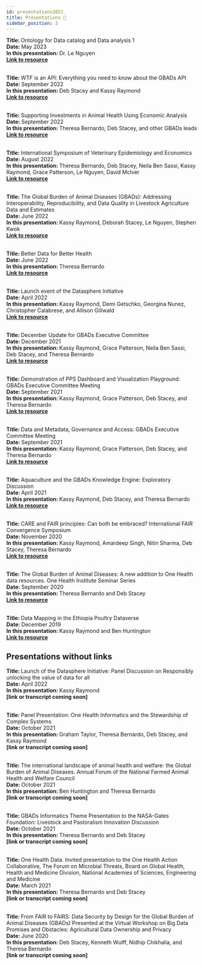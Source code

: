 ```yaml
---
id: presentations2021
title: Presentations 🎥
sidebar_position: 2
---
```


<b>Title: </b>Ontology for Data catalog and Data analysis 1 <br/>
<b>Date: </b>May 2023<br/>
<b>In this presentation: </b>Dr. Le Nguyen<br/>
<b><a href="https://youtu.be/8wqGjYLR-F8">Link to resource</a></b><br/><br/>

<b>Title: </b>WTF is an API: Everything you need to know about the GBADs API<br/>
<b>Date: </b>September 2022<br/>
<b>In this presentation: </b>Deb Stacey and Kassy Raymond<br/>
<b><a href="https://gbads-documentation.s3.ca-central-1.amazonaws.com/ExecPresentation-09-20-2022.pptx">Link to resource</a></b><br/><br/>

<b>Title: </b>Supporting Investments in Animal Health Using Economic Analysis<br/>
<b>Date: </b>September 2022<br/>
<b>In this presentation: </b>Theresa Bernardo, Deb Stacey, and other GBADs leads<br/>
<b><a href="https://livestockdata.org/event/ld4d-virtual-community-meeting-2022">Link to resource</a></b><br/><br/>

<b>Title: </b>International Symposium of Veterinary Epidemiology and Economics<br/>
<b>Date: </b>August 2022<br/>
<b>In this presentation: </b>Theresa Bernardo, Deb Stacey, Neila Ben Sassi, Kassy Raymond, Grace Patterson, Le Nguyen, David McIver<br/>
<b><a href="https://animalhealthmetrics.org/2022/08/16/gbads-at-the-16th-international-symposium-of-veterinary-epidemiology-and-economics-isvee/">Link to resource</a></b><br/><br/>

<b>Title: </b>The Global Burden of Animal Diseases (GBADs): Addressing Interoperability, Reproducibility, and Data Quality in Livestock Agriculture Data and Estimates<br/>
<b>Date: </b>June 2022<br/>
<b>In this presentation: </b>Kassy Raymond, Deborah Stacey, Le Nguyen, Stephen Kwok<br/>
<b><a href="https://www.scidatacon.org/IDW-2022/sessions/456/">Link to resource</a></b><br/><br/>

<b>Title: </b>Better Data for Better Health<br/>
<b>Date: </b>June 2022<br/>
<b>In this presentation: </b>Theresa Bernardo<br/>
<b><a href="https://www.healthforanimals.org/wp-content/uploads/2022/06/TBernardo-Better-Data-for-Better-Health.pdf">Link to resource</a></b><br/><br/>

<b>Title: </b>Launch event of the Datasphere Initiative<br/>
<b>Date: </b>April 2022<br/>
<b>In this presentation: </b>Kassy Raymond, Demi Getschko, Georgina Nunez, Christopher Calabrese, and Allison Gillwald<br/>
<b><a href="https://www.youtube.com/watch?v=GtuaIc1opyI">Link to resource</a></b><br/><br/>

<b>Title: </b>December Update for GBADs Executive Committee<br/>
<b>Date: </b>December 2021<br/>
<b>In this presentation: </b>Kassy Raymond, Grace Patterson, Neila Ben Sassi, Deb Stacey, and Theresa Bernardo<br/>
<b><a href="https://gbads-documentation.s3.ca-central-1.amazonaws.com/2021121_GBADsExecMeeting.pptx">Link to resource</a></b><br/><br/>

<b>Title: </b>Demonstration of PPS Dashboard and Visualization Playground: GBADs 
Executive Committee Meeting<br/>
<b>Date: </b>September 2021<br/>
<b>In this presentation: </b>Kassy Raymond, Grace Patterson, Deb Stacey, and Theresa Bernardo<br/>
<b><a href="https://gbads-documentation.s3.ca-central-1.amazonaws.com/20210923+Dashboard+Demo.mov">Link to resource</a></b><br/><br/>

<b>Title: </b>Data and Metadata, Governance and Access: GBADs Executive Committee
Meeting<br/>
<b>Date: </b>September 2021<br/>
<b>In this presentation: </b>Kassy Raymond, Grace Patterson, Deb Stacey, and Theresa Bernardo<br/>
<b><a href="https://gbads-documentation.s3.ca-central-1.amazonaws.com/Exec+Meeting+Sept+22+-+Data+Governance.mov">Link to resource</a></b><br/><br/>

<b>Title: </b>Aquaculture and the GBADs Knowledge Engine: Exploratory Discussion<br/>
<b>Date: </b>April 2021<br/>
<b>In this presentation: </b>Kassy Raymond, Deb Stacey, and Theresa Bernardo<br/>
<b><a href="https://gbads-documentation.s3.ca-central-1.amazonaws.com/20210421_GBADsInformatics_Aquaculture.pptx">Link to resource</a></b><br/><br/>

<b>Title: </b>CARE and FAIR principles: Can both be embraced? International FAIR 
Convergence Symposium<br/>
<b>Date: </b>November 2020<br/>
<b>In this presentation: </b>Kassy Raymond, Amardeep Singh, Nitin Sharma, Deb Stacey, Theresa 
Bernardo<br/>
<b><a href="https://gbads-documentation.s3.ca-central-1.amazonaws.com/99_FAIRandCAREprinciplesCanBothBeEmbraced.pdf">Link to resource</a></b><br/><br/>

<b>Title: </b>The Global Burden of Animal Diseases: A new addition to One Health data 
resources. One Health Institute Seminar Series<br/>
<b>Date: </b>September 2020<br/>
<b>In this presentation: </b>Theresa Bernardo and Deb Stacey<br/>
<b><a href="https://www.youtube.com/watch?v=auuulEirJDM">Link to resource</a></b><br/><br/>

<b>Title: </b>Data Mapping in the Ethiopia Poultry Dataverse<br/>
<b>Date: </b>December 2019<br/>
<b>In this presentation: </b>Kassy Raymond and Ben Huntington<br/>
<b><a href="https://gbads-documentation.s3.ca-central-1.amazonaws.com/GBADsDataverse_Dec1019.png">Link to resource</a></b><br/>

<h2>Presentations without links</h2>

<b>Title: </b>Launch of the Datasphere Initiative: Panel Discussion on Responsibly 
unlocking the value of data for all<br/>
<b>Date: </b>April 2022<br/>
<b>In this presentation: </b>Kassy Raymond<br/>
<b>[link or transcript coming soon]</b><br/><br/>

<b>Title: </b>Panel Presentation: One Health Informatics and the Stewardship of 
Complex Systems<br/>
<b>Date: </b>October 2021<br/>
<b>In this presentation: </b>Graham Taylor, Theresa Bernardo, Deb Stacey, and Kassy Raymond<br/>
<b>[link or transcript coming soon]</b><br/><br/>

<b>Title: </b>The international landscape of animal health and welfare: the Global 
Burden of Animal Diseases. Annual Forum of the National Farmed Animal 
Health and Welfare Council<br/>
<b>Date: </b>October 2021<br/>
<b>In this presentation: </b>Ben Huntington and Theresa Bernardo<br/>
<b>[link or transcript coming soon]</b><br/><br/>

<b>Title: </b>GBADs Informatics Theme Presentation to the NASA-Gates Foundation: 
Livestock and Pastoralism Innovation Discussion<br/>
<b>Date: </b>October 2021<br/>
<b>In this presentation: </b>Theresa Bernardo and Deb Stacey<br/>
<b>[link or transcript coming soon]</b><br/><br/>

<b>Title: </b>One Health Data. Invited presentation to the One Health Action 
Collaborative, The Forum on Microbial Threats, Board on Global Health, 
Health and Medicine Division, National Academies of Sciences, 
Engineering and Medicine<br/>
<b>Date: </b>March 2021<br/>
<b>In this presentation: </b>Theresa Bernardo and Deb Stacey<br/>
<b>[link or transcript coming soon]</b><br/><br/>

<b>Title: </b>From FAIR to FAIRS: Data Security by Design for the Global Burden of 
Animal Diseases (GBADs) Presented at the Virtual Workshop on Big Data 
Promises and Obstacles: Agricultural Data Ownership and Privacy<br/>
<b>Date: </b>June 2020<br/>
<b>In this presentation: </b>Deb Stacey, Kenneth Wulff, Nidhip Chikhalia, and Theresa Bernardo<br/>
<b>[link or transcript coming soon]</b><br/><br/>

